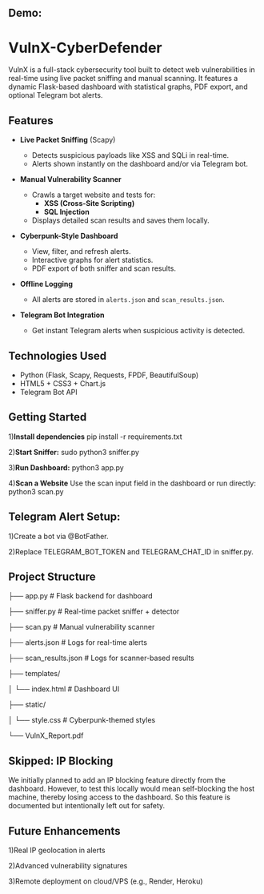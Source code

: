 ## Demo:
# VulnX-CyberDefender
VulnX is a full-stack cybersecurity tool built to detect web vulnerabilities in real-time using live packet sniffing and manual scanning. It features a dynamic Flask-based dashboard with statistical graphs, PDF export, and optional Telegram bot alerts.


## Features

- **Live Packet Sniffing** (Scapy)
  - Detects suspicious payloads like XSS and SQLi in real-time.
  - Alerts shown instantly on the dashboard and/or via Telegram bot.

- **Manual Vulnerability Scanner**
  - Crawls a target website and tests for:
    - **XSS (Cross-Site Scripting)**
    - **SQL Injection**
  - Displays detailed scan results and saves them locally.

- **Cyberpunk-Style Dashboard**
  - View, filter, and refresh alerts.
  - Interactive graphs for alert statistics.
  - PDF export of both sniffer and scan results.

- **Offline Logging**
  - All alerts are stored in `alerts.json` and `scan_results.json`.

- **Telegram Bot Integration**
  - Get instant Telegram alerts when suspicious activity is detected.

## Technologies Used

- Python (Flask, Scapy, Requests, FPDF, BeautifulSoup)
- HTML5 + CSS3 + Chart.js
- Telegram Bot API

## Getting Started

1)**Install dependencies**
pip install -r requirements.txt

2)**Start Sniffer:**
sudo python3 sniffer.py

3)**Run Dashboard:**
python3 app.py

4)**Scan a Website**
Use the scan input field in the dashboard or run directly:
python3 scan.py

## Telegram Alert Setup:
1)Create a bot via @BotFather.

2)Replace TELEGRAM_BOT_TOKEN and TELEGRAM_CHAT_ID in sniffer.py.

## Project Structure

├── app.py                 # Flask backend for dashboard

├── sniffer.py             # Real-time packet sniffer + detector

├── scan.py                # Manual vulnerability scanner

├── alerts.json            # Logs for real-time alerts

├── scan_results.json      # Logs for scanner-based results

├── templates/

│   └── index.html         # Dashboard UI

├── static/

│   └── style.css          # Cyberpunk-themed styles

└── VulnX_Report.pdf       


## Skipped: IP Blocking
We initially planned to add an IP blocking feature directly from the dashboard. However, to test this locally would mean self-blocking the host machine, thereby losing access to the dashboard. So this feature is documented but intentionally left out for safety.

## Future Enhancements
1)Real IP geolocation in alerts

2)Advanced vulnerability signatures

3)Remote deployment on cloud/VPS (e.g., Render, Heroku)



